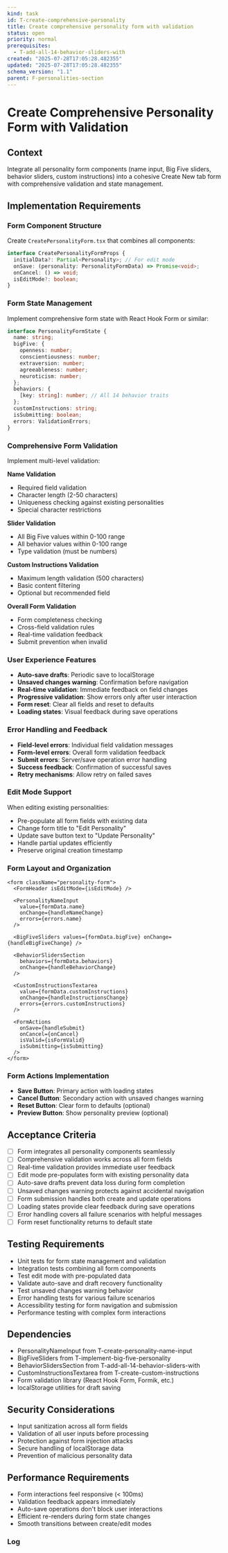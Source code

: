 ```yaml
---
kind: task
id: T-create-comprehensive-personality
title: Create comprehensive personality form with validation
status: open
priority: normal
prerequisites:
  - T-add-all-14-behavior-sliders-with
created: "2025-07-28T17:05:28.482355"
updated: "2025-07-28T17:05:28.482355"
schema_version: "1.1"
parent: F-personalities-section
---
```


# Create Comprehensive Personality Form with Validation

## Context

Integrate all personality form components (name input, Big Five sliders, behavior sliders, custom instructions) into a cohesive Create New tab form with comprehensive validation and state management.

## Implementation Requirements

### Form Component Structure

Create `CreatePersonalityForm.tsx` that combines all components:

```typescript
interface CreatePersonalityFormProps {
  initialData?: Partial<Personality>; // For edit mode
  onSave: (personality: PersonalityFormData) => Promise<void>;
  onCancel: () => void;
  isEditMode?: boolean;
}
```

### Form State Management

Implement comprehensive form state with React Hook Form or similar:

```typescript
interface PersonalityFormState {
  name: string;
  bigFive: {
    openness: number;
    conscientiousness: number;
    extraversion: number;
    agreeableness: number;
    neuroticism: number;
  };
  behaviors: {
    [key: string]: number; // All 14 behavior traits
  };
  customInstructions: string;
  isSubmitting: boolean;
  errors: ValidationErrors;
}
```

### Comprehensive Form Validation

Implement multi-level validation:

**Name Validation**

- Required field validation
- Character length (2-50 characters)
- Uniqueness checking against existing personalities
- Special character restrictions

**Slider Validation**

- All Big Five values within 0-100 range
- All behavior values within 0-100 range
- Type validation (must be numbers)

**Custom Instructions Validation**

- Maximum length validation (500 characters)
- Basic content filtering
- Optional but recommended field

**Overall Form Validation**

- Form completeness checking
- Cross-field validation rules
- Real-time validation feedback
- Submit prevention when invalid

### User Experience Features

- **Auto-save drafts**: Periodic save to localStorage
- **Unsaved changes warning**: Confirmation before navigation
- **Real-time validation**: Immediate feedback on field changes
- **Progressive validation**: Show errors only after user interaction
- **Form reset**: Clear all fields and reset to defaults
- **Loading states**: Visual feedback during save operations

### Error Handling and Feedback

- **Field-level errors**: Individual field validation messages
- **Form-level errors**: Overall form validation feedback
- **Submit errors**: Server/save operation error handling
- **Success feedback**: Confirmation of successful saves
- **Retry mechanisms**: Allow retry on failed saves

### Edit Mode Support

When editing existing personalities:

- Pre-populate all form fields with existing data
- Change form title to "Edit Personality"
- Update save button text to "Update Personality"
- Handle partial updates efficiently
- Preserve original creation timestamp

### Form Layout and Organization

```tsx
<form className="personality-form">
  <FormHeader isEditMode={isEditMode} />

  <PersonalityNameInput
    value={formData.name}
    onChange={handleNameChange}
    errors={errors.name}
  />

  <BigFiveSliders values={formData.bigFive} onChange={handleBigFiveChange} />

  <BehaviorSlidersSection
    behaviors={formData.behaviors}
    onChange={handleBehaviorChange}
  />

  <CustomInstructionsTextarea
    value={formData.customInstructions}
    onChange={handleInstructionsChange}
    errors={errors.customInstructions}
  />

  <FormActions
    onSave={handleSubmit}
    onCancel={onCancel}
    isValid={isFormValid}
    isSubmitting={isSubmitting}
  />
</form>
```

### Form Actions Implementation

- **Save Button**: Primary action with loading states
- **Cancel Button**: Secondary action with unsaved changes warning
- **Reset Button**: Clear form to defaults (optional)
- **Preview Button**: Show personality preview (optional)

## Acceptance Criteria

- [ ] Form integrates all personality components seamlessly
- [ ] Comprehensive validation works across all form fields
- [ ] Real-time validation provides immediate user feedback
- [ ] Edit mode pre-populates form with existing personality data
- [ ] Auto-save drafts prevent data loss during form completion
- [ ] Unsaved changes warning protects against accidental navigation
- [ ] Form submission handles both create and update operations
- [ ] Loading states provide clear feedback during save operations
- [ ] Error handling covers all failure scenarios with helpful messages
- [ ] Form reset functionality returns to default state

## Testing Requirements

- Unit tests for form state management and validation
- Integration tests combining all form components
- Test edit mode with pre-populated data
- Validate auto-save and draft recovery functionality
- Test unsaved changes warning behavior
- Error handling tests for various failure scenarios
- Accessibility testing for form navigation and submission
- Performance testing with complex form interactions

## Dependencies

- PersonalityNameInput from T-create-personality-name-input
- BigFiveSliders from T-implement-big-five-personality
- BehaviorSlidersSection from T-add-all-14-behavior-sliders-with
- CustomInstructionsTextarea from T-create-custom-instructions
- Form validation library (React Hook Form, Formik, etc.)
- localStorage utilities for draft saving

## Security Considerations

- Input sanitization across all form fields
- Validation of all user inputs before processing
- Protection against form injection attacks
- Secure handling of localStorage data
- Prevention of malicious personality data

## Performance Requirements

- Form interactions feel responsive (< 100ms)
- Validation feedback appears immediately
- Auto-save operations don't block user interactions
- Efficient re-renders during form state changes
- Smooth transitions between create/edit modes

### Log
